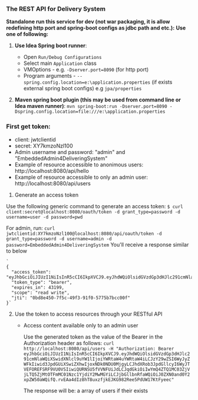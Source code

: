 ### The REST API for Delivery System 


**Standalone run this service for dev (not war packaging, it is allow redefining http port and spring-boot configs as jdbc path and etc.):**
**Use one of following:**
1. **Use Idea Spring boot runner**:
    - Open `Run/Debug Configurations`
    - Select main `Application` class
    - VMOptions - e.g. `-Dserver.port=8090` (for http port)
    - Program arguments - `--spring.config.location=e:\application.properties` (if exists external spring boot configs)
     e.g `jpa/properties`
    
2. **Maven spring boot plugin (this may be used from command line or Idea maven runner)**:
    `mvn spring-boot:run -Dserver.port=8090 -Dspring.config.location=file:///e:\application.properties`


 ### First get token:

 * client: jwtclientid
 * secret: XY7kmzoNzl100
 * Admin username and password: "admin" and "EmbeddedAdmin4DeliveringSystem"
 * Example of resource accessible to anonimous users:  http://localhost:8080/api/hello
 * Example of resource accessible to only an admin user:  http://localhost:8080/api/users

 1. Generate an access token

   Use the following generic command to generate an access token:
   `$ curl client:secret@localhost:8080/oauth/token -d grant_type=password -d username=user -d password=pwd`

   For admin, run:
   `curl jwtclientid:XY7kmzoNzl100@localhost:8080/api/oauth/token -d grant_type=password -d username=admin -d password=EmbeddedAdmin4DeliveringSystem`
    You'll receive a response similar to below

    `
    {
      "access_token": "eyJhbGciOiJIUzI1NiIsInR5cCI6IkpXVCJ9.eyJhdWQiOlsidGVzdGp3dHJlc291cmNlaWQiXSwidXNlcl9uYW1lIjoiYWRtaW4uYWRtaW4iLCJzY29wZSI6WyJyZWFkIiwid3JpdGUiXSwiZXhwIjoxNDk0NDU0MjgyLCJhdXRob3JpdGllcyI6WyJTVEFOREFSRF9VU0VSIiwiQURNSU5fVVNFUiJdLCJqdGkiOiIwYmQ4ZTQ1MC03ZjVjLTQ5ZjMtOTFmMC01Nzc1YjdiY2MwMGYiLCJjbGllbnRfaWQiOiJ0ZXN0and0Y2xpZW50aWQifQ.rvEAa4dIz8hT8uxzfjkEJKG982Ree5PdUW17KtFyeec",
      "token_type": "bearer",
      "expires_in": 43199,
      "scope": "read write",
      "jti": "0bd8e450-7f5c-49f3-91f0-5775b7bcc00f"
    }`

 2. Use the token to access resources through your RESTful API

    * Access content available only to an admin user

        Use the generated token  as the value of the Bearer in the Authorization header as follows:
        `curl  http://localhost:8080/api/users -H "Authorization: Bearer eyJhbGciOiJIUzI1NiIsInR5cCI6IkpXVCJ9.eyJhdWQiOlsidGVzdGp3dHJlc291cmNlaWQiXSwidXNlcl9uYW1lIjoiYWRtaW4uYWRtaW4iLCJzY29wZSI6WyJyZWFkIiwid3JpdGUiXSwiZXhwIjoxNDk0NDU0MjgyLCJhdXRob3JpdGllcyI6WyJTVEFOREFSRF9VU0VSIiwiQURNSU5fVVNFUiJdLCJqdGkiOiIwYmQ4ZTQ1MC03ZjVjLTQ5ZjMtOTFmMC01Nzc1YjdiY2MwMGYiLCJjbGllbnRfaWQiOiJ0ZXN0and0Y2xpZW50aWQifQ.rvEAa4dIz8hT8uxzfjkEJKG982Ree5PdUW17KtFyeec" `

        The response will be: a array of users if their exists